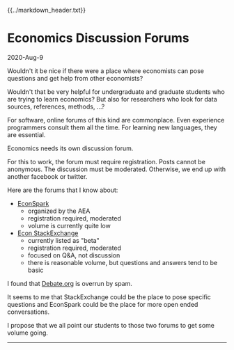 {{../markdown_header.txt}}

# Economics Discussion Forums

2020-Aug-9

Wouldn't it be nice if there were a place where economists can pose questions and get help from other economists?

Wouldn't that be very helpful for undergraduate and graduate students who are trying to learn economics? But also for researchers who look for data sources, references, methods, ...?

For software, online forums of this kind are commonplace. Even experience programmers consult them all the time. For learning new languages, they are essential. 

Economics needs its own discussion forum. 

For this to work, the forum must require registration. Posts cannot be anonymous. The discussion must be moderated. Otherwise, we end up with another facebook or twitter.

Here are the forums that I know about:

* [EconSpark](https://www.aeaweb.org/forum/)
  * organized by the AEA
  * registration required, moderated
  * volume is currently quite low
* [Econ StackExchange](https://economics.stackexchange.com/)
  * currently listed as "beta"
  * registration required, moderated
  * focused on Q&A, not discussion 
  * there is reasonable volume, but questions and answers tend to be basic

I found that [Debate.org](https://www.debate.org/forums/economics/) is overrun by spam.

It seems to me that StackExchange could be the place to pose specific questions and EconSpark could be the place for more open ended conversations.

I propose that we all point our students to those two forums to get some volume going. 

---------------